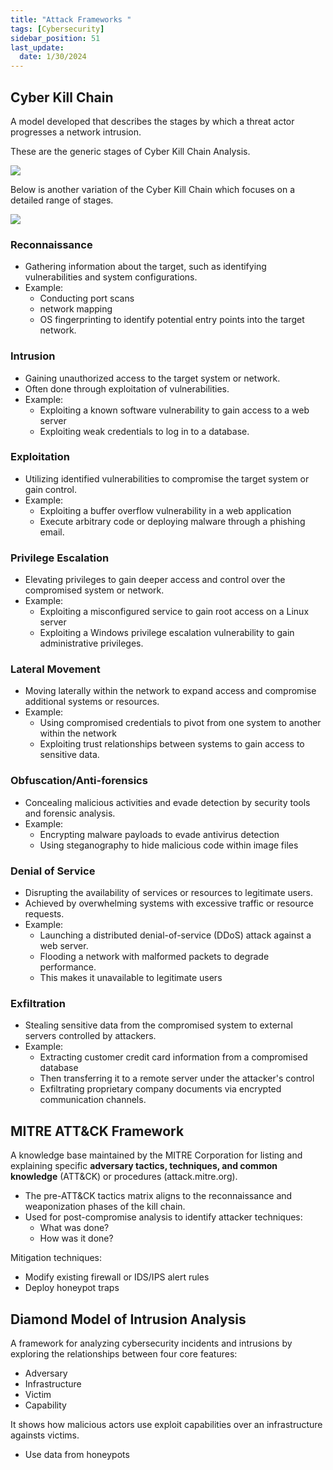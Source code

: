 ```yaml
---
title: "Attack Frameworks "
tags: [Cybersecurity]
sidebar_position: 51
last_update:
  date: 1/30/2024
---
```



## Cyber Kill Chain

A model developed that describes the stages by which a threat actor progresses a network intrusion. 



These are the generic stages of Cyber Kill Chain Analysis.

<!-- - Reconnaissance
- Weaponization
- Delivery
- Exploitation
- Installation
- Command and Control (C2)
- Actions on Objectives -->


<div class="img-center">

![](/img/docs/sec+-ckc-2.png)


</div>



Below is another variation of the Cyber Kill Chain which focuses on a detailed range of stages.



<div class="img-center">

![](/img/docs/sec+-ckc-1.png)


</div>



### Reconnaissance

- Gathering information about the target, such as identifying vulnerabilities and system configurations.
- Example: 
    - Conducting port scans
    - network mapping
    - OS fingerprinting to identify potential entry points into the target network.

### Intrusion

- Gaining unauthorized access to the target system or network.
- Often done through exploitation of vulnerabilities.
- Example: 
    - Exploiting a known software vulnerability to gain access to a web server 
    - Exploiting weak credentials to log in to a database.

### Exploitation

- Utilizing identified vulnerabilities to compromise the target system or gain control.
- Example: 
    - Exploiting a buffer overflow vulnerability in a web application
    - Execute arbitrary code or deploying malware through a phishing email.

### Privilege Escalation

- Elevating privileges to gain deeper access and control over the compromised system or network.
- Example: 
    - Exploiting a misconfigured service to gain root access on a Linux server 
    - Exploiting a Windows privilege escalation vulnerability to gain administrative privileges.

### Lateral Movement

- Moving laterally within the network to expand access and compromise additional systems or resources.
- Example: 
    - Using compromised credentials to pivot from one system to another within the network
    - Exploiting trust relationships between systems to gain access to sensitive data.

### Obfuscation/Anti-forensics

- Concealing malicious activities and evade detection by security tools and forensic analysis.
- Example: 
    - Encrypting malware payloads to evade antivirus detection 
    - Using steganography to hide malicious code within image files

### Denial of Service

- Disrupting the availability of services or resources to legitimate users.
- Achieved by overwhelming systems with excessive traffic or resource requests.
- Example: 
    - Launching a distributed denial-of-service (DDoS) attack against a web server.
    - Flooding a network with malformed packets to degrade performance.
    - This makes it unavailable to legitimate users

### Exfiltration

- Stealing sensitive data from the compromised system to external servers controlled by attackers.
- Example: 
    - Extracting customer credit card information from a compromised database  
    - Then transferring it to a remote server under the attacker's control 
    - Exfiltrating proprietary company documents via encrypted communication channels.


## MITRE ATT&CK Framework

A knowledge base maintained by the MITRE Corporation for listing and explaining specific **adversary tactics, techniques, and common knowledge** (ATT&CK) or procedures (attack.mitre.org).

- The pre-ATT&CK tactics matrix aligns to the reconnaissance and weaponization phases of the kill chain.
- Used for post-compromise analysis to identify attacker techniques:
  - What was done?
  - How was it done?

Mitigation techniques:

- Modify existing firewall or IDS/IPS alert rules
- Deploy honeypot traps

## Diamond Model of Intrusion Analysis

A framework for analyzing cybersecurity incidents and intrusions by exploring the relationships between four core features: 

- Adversary
- Infrastructure
- Victim
- Capability

It shows how malicious actors use exploit capabilities over an infrastructure againsts victims.

- Use data from honeypots







